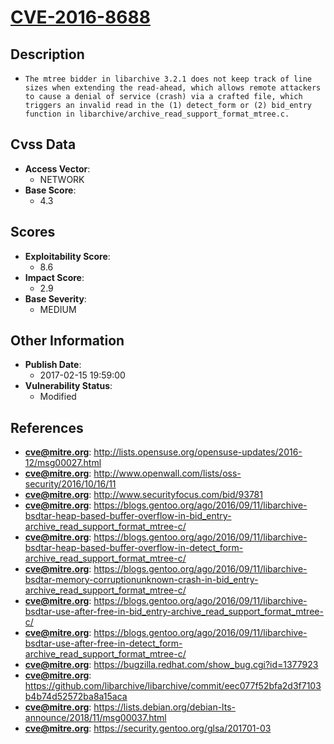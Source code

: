 
# [CVE-2016-8688](https://cve.mitre.org/cgi-bin/cvename.cgi?name=CVE-2016-8688)

## Description

- `The mtree bidder in libarchive 3.2.1 does not keep track of line sizes when extending the read-ahead, which allows remote attackers to cause a denial of service (crash) via a crafted file, which triggers an invalid read in the (1) detect_form or (2) bid_entry function in libarchive/archive_read_support_format_mtree.c.`

## Cvss Data

- **Access Vector**:
  - NETWORK
- **Base Score**:
  - 4.3

## Scores

- **Exploitability Score**:
  - 8.6
- **Impact Score**:
  - 2.9
- **Base Severity**:
  - MEDIUM

## Other Information

- **Publish Date**:
  - 2017-02-15 19:59:00
- **Vulnerability Status**:
  - Modified

## References

- **cve@mitre.org**: http://lists.opensuse.org/opensuse-updates/2016-12/msg00027.html
- **cve@mitre.org**: http://www.openwall.com/lists/oss-security/2016/10/16/11
- **cve@mitre.org**: http://www.securityfocus.com/bid/93781
- **cve@mitre.org**: https://blogs.gentoo.org/ago/2016/09/11/libarchive-bsdtar-heap-based-buffer-overflow-in-bid_entry-archive_read_support_format_mtree-c/
- **cve@mitre.org**: https://blogs.gentoo.org/ago/2016/09/11/libarchive-bsdtar-heap-based-buffer-overflow-in-detect_form-archive_read_support_format_mtree-c/
- **cve@mitre.org**: https://blogs.gentoo.org/ago/2016/09/11/libarchive-bsdtar-memory-corruptionunknown-crash-in-bid_entry-archive_read_support_format_mtree-c/
- **cve@mitre.org**: https://blogs.gentoo.org/ago/2016/09/11/libarchive-bsdtar-use-after-free-in-bid_entry-archive_read_support_format_mtree-c/
- **cve@mitre.org**: https://blogs.gentoo.org/ago/2016/09/11/libarchive-bsdtar-use-after-free-in-detect_form-archive_read_support_format_mtree-c/
- **cve@mitre.org**: https://bugzilla.redhat.com/show_bug.cgi?id=1377923
- **cve@mitre.org**: https://github.com/libarchive/libarchive/commit/eec077f52bfa2d3f7103b4b74d52572ba8a15aca
- **cve@mitre.org**: https://lists.debian.org/debian-lts-announce/2018/11/msg00037.html
- **cve@mitre.org**: https://security.gentoo.org/glsa/201701-03
